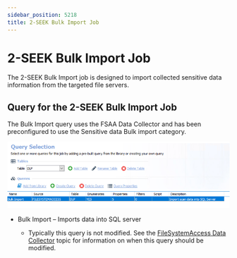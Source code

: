 ```yaml
---
sidebar_position: 5218
title: 2-SEEK Bulk Import Job
---
```


# 2-SEEK Bulk Import Job

The 2-SEEK Bulk Import job is designed to import collected sensitive data information from the targeted file servers.

## Query for the 2-SEEK Bulk Import Job

The Bulk Import query uses the FSAA Data Collector and has been preconfigured to use the Sensitive data Bulk import category.

![Query for the 2-SEEK Bulk Import Job](../../../../../../../static/images/AccessAnalyzer_12.0/Content/Resources/Images/EnterpriseAuditor/Solutions/FileSystem/Collection/SEEKBulkImportQuery.png "Query for the 2-SEEK Bulk Import Job")

* Bulk Import – Imports data into SQL server

  * Typically this query is not modified. See the [FileSystemAccess Data Collector](../../../Admin/DataCollector/FSAA/Overview "FileSystemAccess Data Collector") topic for information on when this query should be modified.